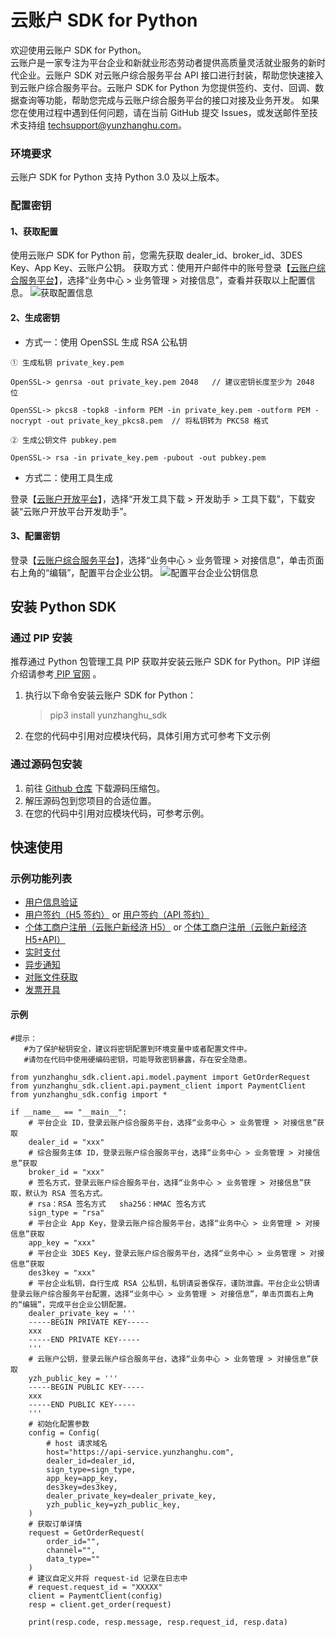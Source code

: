 # 云账户 SDK for Python

欢迎使用云账户 SDK for Python。  
云账户是一家专注为平台企业和新就业形态劳动者提供高质量灵活就业服务的新时代企业。云账户 SDK 对云账户综合服务平台 API 接口进行封装，帮助您快速接入到云账户综合服务平台。云账户 SDK for Python 为您提供签约、支付、回调、数据查询等功能，帮助您完成与云账户综合服务平台的接口对接及业务开发。
如果您在使用过程中遇到任何问题，请在当前 GitHub 提交 Issues，或发送邮件至技术支持组 [techsupport@yunzhanghu.com](mailto:techsupport@yunzhanghu.com)。

### 环境要求

云账户 SDK for Python 支持 Python 3.0 及以上版本。

### 配置密钥

#### 1、获取配置

使用云账户 SDK for Python 前，您需先获取 dealer_id、broker_id、3DES Key、App Key、云账户公钥。
获取方式：使用开户邮件中的账号登录【[云账户综合服务平台](https://service.yunzhanghu.com)】，选择“业务中心 > 业务管理 > 对接信息”，查看并获取以上配置信息。
![获取配置信息](https://yos.yunzhanghu.com/getobject/duijiexinxi.png?isAttachment=false&fileID=9487bd54b93a5abf49003c2b8ce7e069bfa24220&signature=X%2BR7PocQgPqSpR2xM1TgYU6lAapr%2FB9p3aFof03Gcfw%3D)

#### 2、生成密钥

- 方式一：使用 OpenSSL 生成 RSA 公私钥

```
① ⽣成私钥 private_key.pem

OpenSSL-> genrsa -out private_key.pem 2048   // 建议密钥⻓度⾄少为 2048 位

OpenSSL-> pkcs8 -topk8 -inform PEM -in private_key.pem -outform PEM -nocrypt -out private_key_pkcs8.pem  // 将私钥转为 PKCS8 格式

② ⽣成公钥⽂件 pubkey.pem

OpenSSL-> rsa -in private_key.pem -pubout -out pubkey.pem

```

- 方式二：使用工具生成

登录【[云账户开放平台](https://open.yunzhanghu.com)】，选择“开发工具下载 > 开发助手 > 工具下载”，下载安装“云账户开放平台开发助手”。

#### 3、配置密钥

登录【[云账户综合服务平台](https://service.yunzhanghu.com)】，选择“业务中心 > 业务管理 > 对接信息”，单击页面右上角的“编辑”，配置平台企业公钥。
![配置平台企业公钥信息](https://yos.yunzhanghu.com/getobject/dujiexinxi-2.png?isAttachment=false&fileID=84e3cd1684a61c1e32eb0e7b7f43390cd053206b&signature=mqW8Zbk7h3gYXfzjR99pK%2B0pgVLcLly3VjBB2KsqDvQ%3D)


## 安装 Python SDK

### 通过 PIP 安装

推荐通过 Python 包管理工具 PIP 获取并安装云账户 SDK for Python。PIP 详细介绍请参考[ PIP 官网](https://pypi.org) 。

1. 执行以下命令安装云账户 SDK for Python：

   > pip3 install yunzhanghu_sdk

2. 在您的代码中引用对应模块代码，具体引用方式可参考下文示例

### 通过源码包安装

1. 前往 [Github 仓库](https://github.com/YunzhanghuOpen/sdk-python) 下载源码压缩包。
2. 解压源码包到您项目的合适位置。
3. 在您的代码中引用对应模块代码，可参考示例。


## 快速使用

### 示例功能列表

- [用户信息验证](yunzhanghu_sdk/example/authentication_example.py)
- [用户签约（H5 签约）](yunzhanghu_sdk/example/h5usersign_example.py) or [用户签约（API 签约）](yunzhanghu_sdk/example/apiusersign_example.py)
- [个体工商户注册（云账户新经济 H5）](yunzhanghu_sdk/example/bizlicxjjh5_example.py) or [个体工商户注册（云账户新经济 H5+API）](yunzhanghu_sdk/example/bizlicxjjh5api_example.py)
- [实时支付](yunzhanghu_sdk/example/payment_example.py)
- [异步通知](yunzhanghu_sdk/example/notify_example.py)
- [对账文件获取](yunzhanghu_sdk/example/dataservice_example.py)
- [发票开具](yunzhanghu_sdk/example/invoice_example.py)

#### 示例

```
#提示：
   #为了保护秘钥安全，建议将密钥配置到环境变量中或者配置文件中。
   #请勿在代码中使用硬编码密钥，可能导致密钥暴露，存在安全隐患。

from yunzhanghu_sdk.client.api.model.payment import GetOrderRequest
from yunzhanghu_sdk.client.api.payment_client import PaymentClient
from yunzhanghu_sdk.config import *

if __name__ == "__main__":
    # 平台企业 ID，登录云账户综合服务平台，选择“业务中心 > 业务管理 > 对接信息”获取
    dealer_id = "xxx"
    # 综合服务主体 ID，登录云账户综合服务平台，选择“业务中心 > 业务管理 > 对接信息”获取
    broker_id = "xxx"
    # 签名方式，登录云账户综合服务平台，选择“业务中心 > 业务管理 > 对接信息”获取，默认为 RSA 签名方式。
    # rsa：RSA 签名方式   sha256：HMAC 签名方式
    sign_type = "rsa"
    # 平台企业 App Key，登录云账户综合服务平台，选择“业务中心 > 业务管理 > 对接信息”获取
    app_key = "xxx"
    # 平台企业 3DES Key，登录云账户综合服务平台，选择“业务中心 > 业务管理 > 对接信息”获取
    des3key = "xxx"
    # 平台企业私钥，自行生成 RSA 公私钥，私钥请妥善保存，谨防泄露。平台企业公钥请登录云账户综合服务平台配置，选择“业务中心 > 业务管理 > 对接信息”，单击页面右上角的“编辑”，完成平台企业公钥配置。
    dealer_private_key = '''
    -----BEGIN PRIVATE KEY-----
    xxx
    -----END PRIVATE KEY-----
    '''
    # 云账户公钥，登录云账户综合服务平台，选择“业务中心 > 业务管理 > 对接信息”获取
    yzh_public_key = '''
    -----BEGIN PUBLIC KEY-----
    xxx
    -----END PUBLIC KEY-----
    '''
    # 初始化配置参数
    config = Config(
        # host 请求域名
        host="https://api-service.yunzhanghu.com",
        dealer_id=dealer_id,
        sign_type=sign_type,
        app_key=app_key,
        des3key=des3key,
        dealer_private_key=dealer_private_key,
        yzh_public_key=yzh_public_key,
    )
    # 获取订单详情
    request = GetOrderRequest(
        order_id="",
        channel="",
        data_type=""
    )
    # 建议自定义并将 request-id 记录在日志中
    # request.request_id = "XXXXX"
    client = PaymentClient(config)
    resp = client.get_order(request)

    print(resp.code, resp.message, resp.request_id, resp.data)
